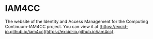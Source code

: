 # IAM4CC
The website of the Identity and Access Management for the Computing Continuum-IAM4CC project.
You can view it at [https://excid-io.github.io/iam4cc](https://excid-io.github.io/iam4cc).
